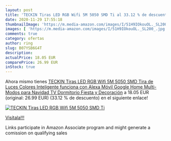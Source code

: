 ```yaml
---
layout: post
title: 'TECKIN Tiras LED RGB Wifi 5M 5050 SMD Ti al 33.12 % de descuento'
date: 2020-11-29 17:55:18
thumbnailImage: 'https://m.media-amazon.com/images/I/51H9IOkouOL._SL200_.jpg'
images: [ 'https://m.media-amazon.com/images/I/51H9IOkouOL._SL200_.jpg' ]
comments: true
category: ofertas
author: ring
slug: B07YSB6G4T
description:
actualPrice: 18.05 EUR
comparePrice: 26.99 EUR
inStock: true
---
```


Ahora mismo tienes [TECKIN Tiras LED RGB Wifi 5M 5050 SMD Tira de Luces Colores Inteligente funciona con Alexa Móvil Google Home Multi-Modos para Navidad TV Dormitorio Fiesta y Decoración](https://www.amazon.es/dp/B07YSB6G4T/?tag=tolees-21) a 18.05 EUR (original: 26.99 EUR) (33.12 %  de descuento) en el siguiente enlace!

[![TECKIN Tiras LED RGB Wifi 5M 5050 SMD Ti](https://m.media-amazon.com/images/I/51H9IOkouOL._SL200_.jpg)](https://www.amazon.es/dp/B07YSB6G4T/?tag=tolees-21)

[Visítala!!!](https://www.amazon.es/dp/B07YSB6G4T/?tag=tolees-21)

Links participate in Amazon Associate program and might generate a comission on qualifying sales
